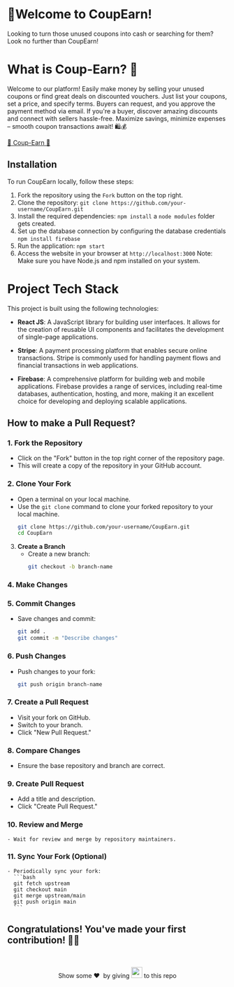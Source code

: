# 🎉Welcome to CoupEarn!
Looking to turn those unused coupons into cash or searching for them? Look no further than CoupEarn!

# What is Coup-Earn? 🎊
Welcome to our platform! Easily make money by selling your unused coupons or find great deals on discounted vouchers. Just list your coupons, set a price, and specify terms. Buyers can request, and you approve the payment method via email. If you're a buyer, discover amazing discounts and connect with sellers hassle-free. Maximize savings, minimize expenses – smooth coupon transactions await! 🛍️💰

[🌈 Coup-Earn 🌟](https://coup-earn.netlify.app/)


## Installation
To run CoupEarn locally, follow these steps:

1. Fork the repository using the `Fork` button on the top right.
1. Clone the repository: `git clone https://github.com/your-username/CoupEarn.git`
2. Install the required dependencies: `npm install` a `node modules` folder gets created.
3. Set up the database connection by configuring the database credentials `npm install firebase`
4. Run the application: `npm start`
5. Access the website in your browser at `http://localhost:3000`
Note: Make sure you have Node.js and npm installed on your system.

# Project Tech Stack

This project is built using the following technologies:

- **React JS**: A JavaScript library for building user interfaces. It allows for the creation of reusable UI components and facilitates the development of single-page applications.

- **Stripe**: A payment processing platform that enables secure online transactions. Stripe is commonly used for handling payment flows and financial transactions in web applications.

- **Firebase**: A comprehensive platform for building web and mobile applications. Firebase provides a range of services, including real-time databases, authentication, hosting, and more, making it an excellent choice for developing and deploying scalable applications.

## How to make a Pull Request?

### 1. Fork the Repository

- Click on the "Fork" button in the top right corner of the repository page.
- This will create a copy of the repository in your GitHub account.

### 2. Clone Your Fork

- Open a terminal on your local machine.
- Use the `git clone` command to clone your forked repository to your local machine.
  ```bash
  git clone https://github.com/your-username/CoupEarn.git
  cd CoupEarn

3. **Create a Branch**
   - Create a new branch:
     ```bash
     git checkout -b branch-name
     ```

### 4. Make Changes

### 5. Commit Changes
   - Save changes and commit:
     ```bash
     git add .
     git commit -m "Describe changes"
     ```

### 6. **Push Changes**
   - Push changes to your fork:
     ```bash
     git push origin branch-name
     ```

### 7. **Create a Pull Request**
   - Visit your fork on GitHub.
   - Switch to your branch.
   - Click "New Pull Request."

### 8. **Compare Changes**
   - Ensure the base repository and branch are correct.

### 9. **Create Pull Request**
   - Add a title and description.
   - Click "Create Pull Request."

### 10. **Review and Merge**
    - Wait for review and merge by repository maintainers.

### 11. **Sync Your Fork (Optional)**
    - Periodically sync your fork:
      ```bash
      git fetch upstream
      git checkout main
      git merge upstream/main
      git push origin main
      ```
<h2>Congratulations! You've made your first contribution! 🙌🏼</h2>

</br>
<p align = "center">
Show some ❤️&nbsp; by giving <img src="https://imgur.com/o7ncZFp.jpg" height=25px width=25px> to this repo
</p>


  

